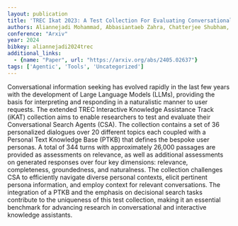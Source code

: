 ```yaml
---
layout: publication
title: 'TREC Ikat 2023: A Test Collection For Evaluating Conversational And Interactive Knowledge Assistants'
authors: Aliannejadi Mohammad, Abbasiantaeb Zahra, Chatterjee Shubham, Dalton Jeffery, Azzopardi Leif
conference: "Arxiv"
year: 2024
bibkey: aliannejadi2024trec
additional_links:
  - {name: "Paper", url: "https://arxiv.org/abs/2405.02637"}
tags: ['Agentic', 'Tools', 'Uncategorized']
---
```

Conversational information seeking has evolved rapidly in the last few years
with the development of Large Language Models (LLMs), providing the basis for
interpreting and responding in a naturalistic manner to user requests. The
extended TREC Interactive Knowledge Assistance Track (iKAT) collection aims to
enable researchers to test and evaluate their Conversational Search Agents
(CSA). The collection contains a set of 36 personalized dialogues over 20
different topics each coupled with a Personal Text Knowledge Base (PTKB) that
defines the bespoke user personas. A total of 344 turns with approximately
26,000 passages are provided as assessments on relevance, as well as additional
assessments on generated responses over four key dimensions: relevance,
completeness, groundedness, and naturalness. The collection challenges CSA to
efficiently navigate diverse personal contexts, elicit pertinent persona
information, and employ context for relevant conversations. The integration of
a PTKB and the emphasis on decisional search tasks contribute to the uniqueness
of this test collection, making it an essential benchmark for advancing
research in conversational and interactive knowledge assistants.
